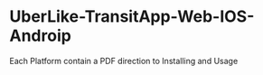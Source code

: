 # UberLike-TransitApp-Web-IOS-Androip
Each Platform contain a PDF direction to Installing and Usage
